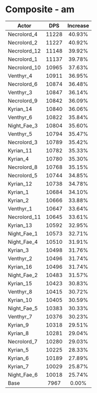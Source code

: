 # Composite - am
| Actor | DPS | Increase |
|---|:---:|:---:|
|Necrolord_4|11228|40.93%|
|Necrolord_2|11227|40.92%|
|Necrolord_12|11148|39.92%|
|Necrolord_1|11137|39.78%|
|Necrolord_10|10965|37.63%|
|Venthyr_4|10911|36.95%|
|Necrolord_6|10874|36.48%|
|Venthyr_3|10847|36.14%|
|Necrolord_9|10842|36.09%|
|Kyrian_14|10840|36.06%|
|Venthyr_6|10822|35.84%|
|Night_Fae_3|10804|35.60%|
|Venthyr_5|10794|35.47%|
|Necrolord_3|10789|35.42%|
|Kyrian_11|10782|35.33%|
|Kyrian_4|10780|35.30%|
|Necrolord_8|10768|35.15%|
|Necrolord_5|10744|34.85%|
|Kyrian_12|10738|34.78%|
|Kyrian_1|10684|34.10%|
|Kyrian_2|10666|33.88%|
|Venthyr_1|10647|33.64%|
|Necrolord_11|10645|33.61%|
|Kyrian_13|10592|32.95%|
|Night_Fae_1|10573|32.71%|
|Night_Fae_4|10510|31.91%|
|Kyrian_3|10498|31.76%|
|Venthyr_2|10496|31.74%|
|Kyrian_16|10496|31.74%|
|Night_Fae_2|10483|31.57%|
|Kyrian_15|10423|30.83%|
|Venthyr_8|10415|30.72%|
|Kyrian_10|10405|30.59%|
|Night_Fae_5|10383|30.33%|
|Venthyr_7|10376|30.23%|
|Kyrian_9|10318|29.51%|
|Kyrian_8|10281|29.04%|
|Necrolord_7|10280|29.03%|
|Kyrian_5|10225|28.33%|
|Kyrian_6|10189|27.89%|
|Kyrian_7|10029|25.87%|
|Night_Fae_6|10018|25.74%|
|Base|7967|0.00%|
